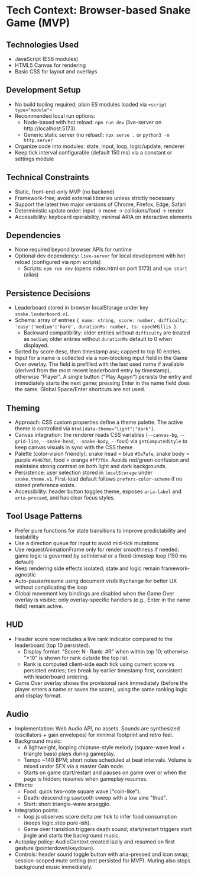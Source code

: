 # Tech Context: Browser-based Snake Game (MVP)

## Technologies Used
- JavaScript (ES6 modules)
- HTML5 Canvas for rendering
- Basic CSS for layout and overlays

## Development Setup
- No build tooling required; plain ES modules loaded via `<script type="module">`
- Recommended local run options:
  - Node-based with hot reload: `npm run dev` (live-server on http://localhost:5173)
  - Generic static server (no reload): `npx serve .` or `python3 -m http.server`
- Organize code into modules: state, input, loop, logic/update, renderer
- Keep tick interval configurable (default 150 ms) via a constant or settings module

## Technical Constraints
- Static, front-end-only MVP (no backend)
- Framework-free; avoid external libraries unless strictly necessary
- Support the latest two major versions of Chrome, Firefox, Edge, Safari
- Deterministic update order: input → move → collisions/food → render
- Accessibility: keyboard operability, minimal ARIA on interactive elements

## Dependencies
- None required beyond browser APIs for runtime
- Optional dev dependency: `live-server` for local development with hot reload (configured via npm scripts)
  - Scripts: `npm run dev` (opens index.html on port 5173) and `npm start` (alias)

## Persistence Decisions
- Leaderboard stored in browser localStorage under key `snake.leaderboard.v1`.
- Schema: array of entries `{ name: string, score: number, difficulty: 'easy'|'medium'|'hard', durationMs: number, ts: epochMillis }`.
  - Backward compatibility: older entries without `difficulty` are treated as `medium`; older entries without `durationMs` default to 0 when displayed.
- Sorted by score desc, then timestamp asc; capped to top 10 entries.
- Input for a name is collected via a non-blocking input field in the Game Over overlay. The field is prefilled with the last used name if available (derived from the most recent leaderboard entry by timestamp), otherwise "Player". A single button ("Play Agayn") persists the entry and immediately starts the next game; pressing Enter in the name field does the same. Global Space/Enter shortcuts are not used.

## Theming
- Approach: CSS custom properties define a theme palette. The active theme is controlled via `html[data-theme="light"|"dark"]`.
- Canvas integration: the renderer reads CSS variables (`--canvas-bg`, `--grid-line`, `--snake-head`, `--snake-body`, `--food`) via `getComputedStyle` to keep canvas visuals in sync with the CSS theme.
- Palette (color‑vision friendly): snake head = blue `#3a7afe`, snake body = purple `#9467bd`, food = orange `#ff7f0e`. Avoids red/green confusion and maintains strong contrast on both light and dark backgrounds.
- Persistence: user selection stored in `localStorage` under `snake.theme.v1`. First-load default follows `prefers-color-scheme` if no stored preference exists.
- Accessibility: header button toggles theme, exposes `aria-label` and `aria-pressed`, and has clear focus styles.

## Tool Usage Patterns
- Prefer pure functions for state transitions to improve predictability and testability
- Use a direction queue for input to avoid mid-tick mutations
- Use requestAnimationFrame only for render smoothness if needed; game logic is governed by setInterval or a fixed-timestep loop (150 ms default)
- Keep rendering side effects isolated; state and logic remain framework-agnostic
- Auto-pause/resume using document visibilitychange for better UX without complicating the loop
- Global movement key bindings are disabled when the Game Over overlay is visible; only overlay-specific handlers (e.g., Enter in the name field) remain active.

## HUD
- Header score now includes a live rank indicator compared to the leaderboard (top 10 persisted).
  - Display format: "Score: N · Rank: #R" when within top 10; otherwise ">10" is shown for rank outside the top list.
  - Rank is computed client-side each tick using current score vs persisted entries; ties break by earlier timestamp first, consistent with leaderboard ordering.
- Game Over overlay shows the provisional rank immediately (before the player enters a name or saves the score), using the same ranking logic and display format.

## Audio
- Implementation: Web Audio API, no assets. Sounds are synthesized (oscillators + gain envelopes) for minimal footprint and retro feel.
- Background music:
  - A lightweight, looping chiptune-style melody (square-wave lead + triangle bass) plays during gameplay.
  - Tempo ~140 BPM; short notes scheduled at beat intervals. Volume is mixed under SFX via a master Gain node.
  - Starts on game start/restart and pauses on game over or when the page is hidden; resumes when gameplay resumes.
- Effects:
  - Food: quick two-note square wave ("coin-like").
  - Death: descending sawtooth sweep with a low sine "thud".
  - Start: short triangle-wave arpeggio.
- Integration points:
  - loop.js observes score delta per tick to infer food consumption (keeps logic.step pure-ish).
  - Game over transition triggers death sound; start/restart triggers start jingle and starts the background music.
- Autoplay policy: AudioContext created lazily and resumed on first gesture (pointerdown/keydown).
- Controls: header sound toggle button with aria-pressed and icon swap; session-scoped mute setting (not persisted for MVP). Muting also stops background music immediately.
